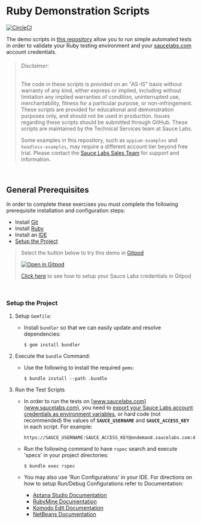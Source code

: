# Ruby Demonstration Scripts

[![CircleCI](https://circleci.com/gh/saucelabs-training/demo-ruby.svg?style=svg)](https://circleci.com/gh/saucelabs-training/demo-ruby)

The demo scripts in [this repository](https://github.com/saucelabs-training/demo-ruby) allow you to run simple automated tests in order to validate your Ruby testing environment and your [saucelabs.com](https://app.saucelabs.com/login) account credentials.

> ###### Disclaimer:
> The code in these scripts is provided on an "AS-IS" basis without warranty of any kind, either express or implied, including without limitation any implied warranties of condition, uninterrupted use, merchantability, fitness for a particular purpose, or non-infringement. These scripts are provided for educational and demonstration purposes only, and should not be used in production. Issues regarding these scripts should be submitted through GitHub. These scripts are maintained by the Technical Services team at Sauce Labs.
>
> Some examples in this repository, such as `appium-examples` and `headless-examples`, may require a different account tier beyond free trial. Please contact the [Sauce Labs Sales Team](https://saucelabs.com/contact) for support and information.

<br />

## General Prerequisites

In order to complete these exercises you must complete the following prerequisite installation and configuration steps:

* Install [Git](https://github.com/saucelabs-training/demo-ruby/blob/master/docs/prerequisites.md#install-git)
* Install [Ruby](https://github.com/saucelabs-training/demo-ruby/blob/master/docs/prerequisites.md#install-ruby)
* Install an [IDE](https://github.com/saucelabs-training/demo-ruby/blob/master/docs/prerequisites.md#install-an-ide)
* [Setup the Project](#setup-the-project)

> Select the button below to try this demo in [Gitpod](https://www.gitpod.io/)
>
> <a href="https://gitpod.io/#https://github.com/saucelabs-training/demo-ruby"><img src="https://github.com/saucelabs-training/demo-ruby/blob/master/docs/open-in-gitpod.png" title="Open in Gitpod"></a>
>
> [Click here](docs/gitpod_instructions.md) to see how to setup your Sauce Labs credentials in Gitpod

<br />

### Setup the Project
 
1. Setup `Gemfile`:
    * Install `bundler` so that we can easily update and resolve dependencies:
    
        ```
        $ gem install bundler
        ```

2. Execute the `bundle` Command:
    * Use the following to install the required `gems`:
    
        ```
        $ bundle install --path .bundle
        ```

    
3. Run the Test Scripts
    * In order to run the tests on [www.saucelabs.com](www.saucelabs.com), you need to [export your Sauce Labs account credentials as environment variables](https://wiki.saucelabs.com/display/DOCS/Best+Practice%3A+Use+Environment+Variables+for+Authentication+Credentials), or hard code (not recommended) the values of **`SAUCE_USERNAME`** and **`SAUCE_ACCESS_KEY`** in each script. For example:
    
        ```
        https://SAUCE_USERNAME:SAUCE_ACCESS_KEY@ondemand.saucelabs.com:443/wd/hub'
        ```
    
    * Run the following command to have `rspec`  search and execute 'specs' in your project directories:
    
        ```
        $ bundle exec rspec
        ```
    
    * You may also use 'Run Configurations' in your IDE. For directions on how to setup Run/Debug Configurations refer to Documentation:
        * [Aptana Studio Documentation](https://github.com/aptana/studio3-ruby)
        * [RubyMine Documentation](https://www.jetbrains.com/ruby/documentation/)
        * [Komodo Edit Documentation](http://docs.komodoide.com/manual)
        * [NetBeans Documentation](https://netbeans.org/kb/)
